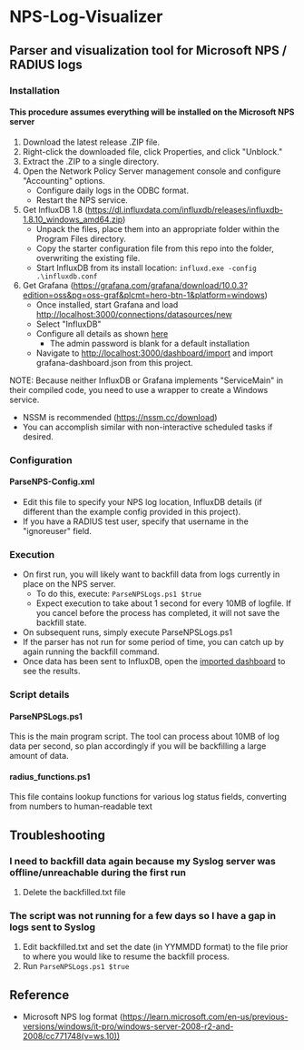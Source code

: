 # NPS-Log-Visualizer
## Parser and visualization tool for Microsoft NPS / RADIUS logs
### Installation
#### This procedure assumes everything will be installed on the Microsoft NPS server
1. Download the latest release .ZIP file.  
2. Right-click the downloaded file, click Properties, and click "Unblock."  
3. Extract the .ZIP to a single directory.  
4. Open the Network Policy Server management console and configure "Accounting" options.  
    - Configure daily logs in the ODBC format.  
    - Restart the NPS service.  
5. Get InfluxDB 1.8 (https://dl.influxdata.com/influxdb/releases/influxdb-1.8.10_windows_amd64.zip)  
    - Unpack the files, place them into an appropriate folder within the Program Files directory.  
    - Copy the starter configuration file from this repo into the folder, overwriting the existing file.  
    - Start InfluxDB from its install location: ```influxd.exe -config .\influxdb.conf```  
6. Get Grafana (https://grafana.com/grafana/download/10.0.3?edition=oss&pg=oss-graf&plcmt=hero-btn-1&platform=windows)  
    - Once installed, start Grafana and load [http://localhost:3000/connections/datasources/new](http://localhost:3000/connections/datasources/new)  
    - Select "InfluxDB"  
    - Configure all details as shown [here](https://github.com/Xorlent/NPS-Log-Visualizer/blob/main/InfluxDataSource.jpg)  
        - The admin password is blank for a default installation  
    - Navigate to [http://localhost:3000/dashboard/import](http://localhost:3000/dashboard/import) and import grafana-dashboard.json from this project.  

NOTE: Because neither InfluxDB or Grafana implements "ServiceMain" in their compiled code, you need to use a wrapper to create a Windows service.  
  - NSSM is recommended (https://nssm.cc/download)  
  - You can accomplish similar with non-interactive scheduled tasks if desired.  
### Configuration
#### ParseNPS-Config.xml
- Edit this file to specify your NPS log location, InfluxDB details (if different than the example config provided in this project).  
- If you have a RADIUS test user, specify that username in the "ignoreuser" field.  
### Execution
- On first run, you will likely want to backfill data from logs currently in place on the NPS server.  
  - To do this, execute: ```ParseNPSLogs.ps1 $true```  
  - Expect execution to take about 1 second for every 10MB of logfile.  If you cancel before the process has completed, it will not save the backfill state.  
- On subsequent runs, simply execute ParseNPSLogs.ps1  
- If the parser has not run for some period of time, you can catch up by again running the backfill command.  
- Once data has been sent to InfluxDB, open the [imported dashboard](http://localhost:3000/dashboards) to see the results.  
### Script details
#### ParseNPSLogs.ps1
This is the main program script.  The tool can process about 10MB of log data per second, so plan accordingly if you will be backfilling a large amount of data.  
#### radius_functions.ps1
This file contains lookup functions for various log status fields, converting from numbers to human-readable text  
## Troubleshooting
### I need to backfill data again because my Syslog server was offline/unreachable during the first run
1. Delete the backfilled.txt file
### The script was not running for a few days so I have a gap in logs sent to Syslog
1. Edit backfilled.txt and set the date (in YYMMDD format) to the file prior to where you would like to resume the backfill process.  
2. Run ```ParseNPSLogs.ps1 $true```  
## Reference
- Microsoft NPS log format (https://learn.microsoft.com/en-us/previous-versions/windows/it-pro/windows-server-2008-r2-and-2008/cc771748(v=ws.10))  
